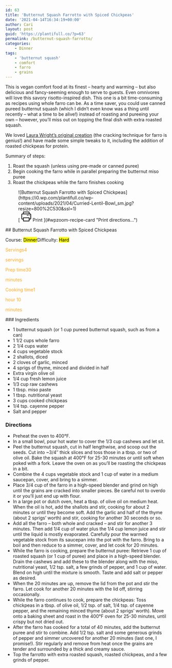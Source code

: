 ```yaml
---
id: 63
title: 'Butternut Squash Farrotto with Spiced Chickpeas'
date: '2021-04-14T16:34:19+00:00'
author: Cari
layout: post
guid: 'https://plantifull.co/?p=63'
permalink: /butternut-squash-farrotto/
categories:
    - Dinner
tags:
    - 'butternut squash'
    - comfort
    - farro
    - grains
---
```


This is vegan comfort food at its finest – hearty and warming – but also delicious and fancy-seeming enough to serve to guests. Even omnivores will love this savory risotto-inspired dish. This one is a bit time-consuming as recipes using whole farro can be. As a time saver, you could use canned pureed butternut squash (which I didn’t even know was a thing until recently – what a time to be alive!) instead of roasting and pureeing your own – however, you’ll miss out on topping the final dish with extra roasted squash.

We loved [Laura Wright’s original creation](https://thefirstmess.com/2016/11/23/creamy-vegan-farrotto-butternut-squash-recipe/) (the cracking technique for farro is genius!) and have made some simple tweaks to it, including the addition of roasted chickpeas for protein.

Summary of steps:

1. Roast the squash (unless using pre-made or canned puree)
2. Begin cooking the farro while in parallel preparing the butternut miso puree
3. Roast the chickpeas while the farro finishes cooking

<div class="wp-block-wpzoom-recipe-card-block-recipe-card header-content-align-left block-alignment-left recipe-card-noimage is-style-newdesign" id="wpzoom-recipe-card"><div class="recipe-card-image"> <figure> ![Butternut Squash Farrotto with Spiced Chickpeas](https://i0.wp.com/plantifull.co/wp-content/uploads/2021/04/Curried-Lentil-Bowl_sm.jpg?resize=800%2C530&ssl=1) <figcaption><div class="wpzoom-recipe-card-print-link"> [ <svg class="wpzoom-rcb-icon-print-link" height="32" viewbox="0 0 32 32" width="32" xmlns="http://www.w3.org/2000/svg"> <g data-name="Layer 55" id="Layer_55"> <path class="wpzoom-rcb-print-icon" d="M28,25H25a1,1,0,0,1,0-2h3a1,1,0,0,0,1-1V10a1,1,0,0,0-1-1H4a1,1,0,0,0-1,1V22a1,1,0,0,0,1,1H7a1,1,0,0,1,0,2H4a3,3,0,0,1-3-3V10A3,3,0,0,1,4,7H28a3,3,0,0,1,3,3V22A3,3,0,0,1,28,25Z"></path> <path class="wpzoom-rcb-print-icon" d="M25,31H7a1,1,0,0,1-1-1V20a1,1,0,0,1,1-1H25a1,1,0,0,1,1,1V30A1,1,0,0,1,25,31ZM8,29H24V21H8Z"></path> <path class="wpzoom-rcb-print-icon" d="M25,9a1,1,0,0,1-1-1V3H8V8A1,1,0,0,1,6,8V2A1,1,0,0,1,7,1H25a1,1,0,0,1,1,1V8A1,1,0,0,1,25,9Z"></path> <rect class="wpzoom-rcb-print-icon" height="2" width="2" x="24" y="11"></rect> <rect class="wpzoom-rcb-print-icon" height="2" width="4" x="18" y="11"></rect> </g> </svg> <span>Print ](#wpzoom-recipe-card "Print directions...") </div> </figcaption> </figure> </div><div class="recipe-card-heading">## Butternut Squash Farrotto with Spiced Chickpeas

<span class="recipe-card-course">Course: <mark>Dinner</mark><span class="recipe-card-difficulty">Difficulty: <mark>Hard</mark></div><div class="recipe-card-details"><div class="details-items"><div class="detail-item detail-item-0"><span class="detail-item-icon oldicon oldicon-food" style="color: #FFA921;"><span class="detail-item-label">Servings4

<span class="detail-item-unit">servings</div><div class="detail-item detail-item-1"><span class="detail-item-icon oldicon oldicon-clock" style="color: #FFA921;"><span class="detail-item-label">Prep time30

<span class="detail-item-unit">minutes</div><div class="detail-item detail-item-2"><span class="detail-item-icon foodicons foodicons-cooking-food-in-a-hot-casserole" style="color: #FFA921;"><span class="detail-item-label">Cooking time1

<span class="detail-item-unit">hour 10

<span class="detail-item-unit">minutes</div></div></div><div class="recipe-card-ingredients">### Ingredients

- 1 butternut squash (or 1 cup pureed butternut squash, such as from a can)
- 1 1/2 cups whole farro
- 2 1/4 cups water
- 4 cups vegetable stock
- 2 shallots, diced
- 2 cloves of garlic, minced
- 4 sprigs of thyme, minced and divided in half
- Extra virgin olive oil
- 1/4 cup fresh lemon juice
- 1/3 cup raw cashews
- 1 tbsp. miso paste
- 1 tbsp. nutritional yeast
- 3 cups cooked chickpeas
- 1/4 tsp. cayenne pepper
- Salt and pepper

### Directions

- Preheat the oven to 400°F.
- In a small bowl, pour hot water to cover the 1/3 cup cashews and let sit.
- Peel the butternut squash, cut in half lengthwise, and scoop out the seeds. Cut into ~3/4″ thick slices and toss those in a tbsp. or two of olive oil. Bake the squash at 400°F for 25-30 minutes or until soft when poked with a fork. Leave the oven on as you’ll be roasting the chickpeas in a bit.
- Combine the 4 cups vegetable stock and 1 cup of water in a medium saucepan, cover, and bring to a simmer.
- Place 3/4 cup of the farro in a high-speed blender and grind on high until the grains are cracked into smaller pieces. Be careful not to overdo it or you’ll just end up with flour.
- In a large pot or dutch oven, heat a tbsp. of olive oil on medium heat. When the oil is hot, add the shallots and stir, cooking for about 2 minutes or until they become soft. Add the garlic and half of the thyme (about 2 sprigs’ worth) and stir, cooking for another 30 seconds or so.
- Add all the farro – both whole and cracked – and stir for another 3 minutes. Then add 1/4 cup of water plus the 1/4 cup lemon juice and stir until the liquid is mostly evaporated. Carefully pour the warmed vegetable stock from its saucepan into the pot with the farro. Bring to a boil and then reduce to a simmer, cover, and let cook for 20 minutes.
- While the farro is cooking, prepare the butternut puree: Retrieve 1 cup of roasted squash (or 1 cup of puree) and place in a high-speed blender. Drain the cashews and add these to the blender along with the miso, nutritional yeast, 1/2 tsp. salt, a few grinds of pepper, and 1 cup of water. Blend on high until the mixture is smooth. Taste and add salt or pepper as desired.
- When the 20 minutes are up, remove the lid from the pot and stir the farro. Let cook for another 20 minutes with the lid off, stirring occasionally.
- While the farro continues to cook, prepare the chickpeas: Toss chickpeas in a tbsp. of olive oil, 1/2 tsp. of salt, 1/4 tsp. of cayenne pepper, and the remaining minced thyme (about 2 sprigs’ worth). Move onto a baking sheet and roast in the 400°F oven for 25-30 minutes, until crispy but not dried out.
- After the farro has cooked for a total of 40 minutes, add the butternut puree and stir to combine. Add 1/2 tsp. salt and some generous grinds of pepper and simmer uncovered for another 20 minutes (last one, I promise!). Stir regularly and remove from heat once the grains are tender and surrounded by a thick and creamy sauce.
- Top the farrotto with extra roasted squash, roasted chickpeas, and a few grinds of pepper.

</div><script type="application/ld+json">{"@context":"https:\/\/schema.org","@type":"Recipe","name":"Butternut Squash Farrotto with Spiced Chickpeas","image":["https:\/\/plantifull.co\/wp-content\/uploads\/2021\/04\/Curried-Lentil-Bowl_sm.jpg","https:\/\/plantifull.co\/wp-content\/uploads\/2021\/04\/Curried-Lentil-Bowl_sm-500x500.jpg","https:\/\/plantifull.co\/wp-content\/uploads\/2021\/04\/Curried-Lentil-Bowl_sm-500x375.jpg","https:\/\/plantifull.co\/wp-content\/uploads\/2021\/04\/Curried-Lentil-Bowl_sm-480x270.jpg"],"description":"","keywords":["butternut squash","comfort","farro","grains"],"author":{"@type":"Person","name":"Cari"},"datePublished":"2021-04-14T16:34:19+00:00","prepTime":"PT30M","cookTime":"PT1H10M","totalTime":"PT1H40M","recipeCategory":["Dinner"],"recipeCuisine":[],"recipeYield":["4","4 servings"],"nutrition":{"@type":"NutritionInformation"},"recipeIngredient":["1 butternut squash (or 1 cup pureed butternut squash, such as from a can)","1 1\/2 cups whole farro","2 1\/4 cups water","4 cups vegetable stock","2 shallots, diced","2 cloves of garlic, minced","4 sprigs of thyme, minced and divided in half","Extra virgin olive oil","1\/4 cup fresh lemon juice","1\/3 cup raw cashews","1 tbsp. miso paste","1 tbsp. nutritional yeast","3 cups cooked chickpeas","1\/4 tsp. cayenne pepper","Salt and pepper"],"recipeInstructions":[{"@type":"HowToStep","name":"Preheat the oven to 400°F.","text":"Preheat the oven to 400°F.","url":"https:\/\/plantifull.co\/butternut-squash-farrotto\/#wpzoom-rcb-direction-step-0","image":""},{"@type":"HowToStep","name":"In a small bowl, pour hot water to cover the 1\/3 cup cashews and let sit.","text":"In a small bowl, pour hot water to cover the 1\/3 cup cashews and let sit.","url":"https:\/\/plantifull.co\/butternut-squash-farrotto\/#wpzoom-rcb-direction-step-27","image":""},{"@type":"HowToStep","name":"Peel the butternut squash, cut in half lengthwise, and scoop out the seeds. Cut into ~3\/4\" thick slices and toss those in a tbsp. or two of olive oil. Bake the squash at 400°F for 25-30 minutes or until soft when poked with a fork. Leave the oven on as you'll be roasting the chickpeas in a bit.","text":"Peel the butternut squash, cut in half lengthwise, and scoop out the seeds. Cut into ~3\/4\" thick slices and toss those in a tbsp. or two of olive oil. Bake the squash at 400°F for 25-30 minutes or until soft when poked with a fork. Leave the oven on as you'll be roasting the chickpeas in a bit.","url":"https:\/\/plantifull.co\/butternut-squash-farrotto\/#wpzoom-rcb-direction-step-101","image":""},{"@type":"HowToStep","name":"Combine the 4 cups vegetable stock and 1 cup of water in a medium saucepan, cover, and bring to a simmer.","text":"Combine the 4 cups vegetable stock and 1 cup of water in a medium saucepan, cover, and bring to a simmer.","url":"https:\/\/plantifull.co\/butternut-squash-farrotto\/#wpzoom-rcb-direction-step-397","image":""},{"@type":"HowToStep","name":"Place 3\/4 cup of the farro in a high-speed blender and grind on high until the grains are cracked into smaller pieces. Be careful not to overdo it or you'll just end up with flour.","text":"Place 3\/4 cup of the farro in a high-speed blender and grind on high until the grains are cracked into smaller pieces. Be careful not to overdo it or you'll just end up with flour.","url":"https:\/\/plantifull.co\/butternut-squash-farrotto\/#wpzoom-rcb-direction-step-503","image":""},{"@type":"HowToStep","name":"In a large pot or dutch oven, heat a tbsp. of olive oil on medium heat. When the oil is hot, add the shallots and stir, cooking for about 2 minutes or until they become soft. Add the garlic and half of the thyme (about 2 sprigs' worth) and stir, cooking for another 30 seconds or so.","text":"In a large pot or dutch oven, heat a tbsp. of olive oil on medium heat. When the oil is hot, add the shallots and stir, cooking for about 2 minutes or until they become soft. Add the garlic and half of the thyme (about 2 sprigs' worth) and stir, cooking for another 30 seconds or so.","url":"https:\/\/plantifull.co\/butternut-squash-farrotto\/#wpzoom-rcb-direction-step-684","image":""},{"@type":"HowToStep","name":"Add all the farro - both whole and cracked - and stir for another 3 minutes. Then add 1\/4 cup of water plus the 1\/4 cup lemon juice and stir until the liquid is mostly evaporated. Carefully pour the warmed vegetable stock from its saucepan into the pot with the farro. Bring to a boil and then reduce to a simmer, cover, and let cook for 20 minutes.","text":"Add all the farro - both whole and cracked - and stir for another 3 minutes. Then add 1\/4 cup of water plus the 1\/4 cup lemon juice and stir until the liquid is mostly evaporated. Carefully pour the warmed vegetable stock from its saucepan into the pot with the farro. Bring to a boil and then reduce to a simmer, cover, and let cook for 20 minutes.","url":"https:\/\/plantifull.co\/butternut-squash-farrotto\/#wpzoom-rcb-direction-step-968","image":""},{"@type":"HowToStep","name":"While the farro is cooking, prepare the butternut puree: Retrieve 1 cup of roasted squash (or 1 cup of puree) and place in a high-speed blender. Drain the cashews and add these to the blender along with the miso, nutritional yeast, 1\/2 tsp. salt, a few grinds of pepper, and 1 cup of water. Blend on high until the mixture is smooth. Taste and add salt or pepper as desired.","text":"While the farro is cooking, prepare the butternut puree: Retrieve 1 cup of roasted squash (or 1 cup of puree) and place in a high-speed blender. Drain the cashews and add these to the blender along with the miso, nutritional yeast, 1\/2 tsp. salt, a few grinds of pepper, and 1 cup of water. Blend on high until the mixture is smooth. Taste and add salt or pepper as desired.","url":"https:\/\/plantifull.co\/butternut-squash-farrotto\/#wpzoom-rcb-direction-step-1318","image":""},{"@type":"HowToStep","name":"When the 20 minutes are up, remove the lid from the pot and stir the farro. Let cook for another 20 minutes with the lid off, stirring occasionally.","text":"When the 20 minutes are up, remove the lid from the pot and stir the farro. Let cook for another 20 minutes with the lid off, stirring occasionally.","url":"https:\/\/plantifull.co\/butternut-squash-farrotto\/#wpzoom-rcb-direction-step-1693","image":""},{"@type":"HowToStep","name":"While the farro continues to cook, prepare the chickpeas: Toss chickpeas in a tbsp. of olive oil, 1\/2 tsp. of salt, 1\/4 tsp. of cayenne pepper, and the remaining minced thyme (about 2 sprigs' worth). Move onto a baking sheet and roast in the 400°F oven for 25-30 minutes, until crispy but not dried out.","text":"While the farro continues to cook, prepare the chickpeas: Toss chickpeas in a tbsp. of olive oil, 1\/2 tsp. of salt, 1\/4 tsp. of cayenne pepper, and the remaining minced thyme (about 2 sprigs' worth). Move onto a baking sheet and roast in the 400°F oven for 25-30 minutes, until crispy but not dried out.","url":"https:\/\/plantifull.co\/butternut-squash-farrotto\/#wpzoom-rcb-direction-step-1842","image":""},{"@type":"HowToStep","name":"After the farro has cooked for a total of 40 minutes, add the butternut puree and stir to combine. Add 1\/2 tsp. salt and some generous grinds of pepper and simmer uncovered for another 20 minutes (last one, I promise!). Stir regularly and remove from heat once the grains are tender and surrounded by a thick and creamy sauce.","text":"After the farro has cooked for a total of 40 minutes, add the butternut puree and stir to combine. Add 1\/2 tsp. salt and some generous grinds of pepper and simmer uncovered for another 20 minutes (last one, I promise!). Stir regularly and remove from heat once the grains are tender and surrounded by a thick and creamy sauce.","url":"https:\/\/plantifull.co\/butternut-squash-farrotto\/#wpzoom-rcb-direction-step-2146","image":""},{"@type":"HowToStep","name":"Top the farrotto with extra roasted squash, roasted chickpeas, and a few grinds of pepper.","text":"Top the farrotto with extra roasted squash, roasted chickpeas, and a few grinds of pepper.","url":"https:\/\/plantifull.co\/butternut-squash-farrotto\/#wpzoom-rcb-direction-step-2473","image":""}]}</script></div>